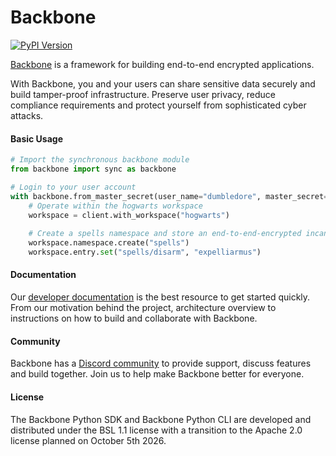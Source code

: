 # Backbone

[![PyPI Version](https://img.shields.io/pypi/v/backbone.svg)](https://pypi.python.org/pypi/backbone/)

[Backbone](https://backbone.dev) is a framework for building end-to-end encrypted applications.

With Backbone, you and your users can share sensitive data securely and build tamper-proof infrastructure. Preserve user privacy, reduce compliance requirements and protect yourself from sophisticated cyber attacks. 

#### Basic Usage

```python
# Import the synchronous backbone module
from backbone import sync as backbone

# Login to your user account
with backbone.from_master_secret(user_name="dumbledore", master_secret="the-deathly-hallows") as client:
    # Operate within the hogwarts workspace
    workspace = client.with_workspace("hogwarts")
    
    # Create a spells namespace and store an end-to-end-encrypted incantation
    workspace.namespace.create("spells")
    workspace.entry.set("spells/disarm", "expelliarmus")
```

#### Documentation
Our [developer documentation](https://backbone.dev/docs) is the best resource to get started quickly. From our motivation behind the project, architecture overview to instructions on how to build and collaborate with Backbone.

#### Community
Backbone has a [Discord community](https://discord.gg/36M4yb6XSG) to provide support, discuss features and build together. Join us to help make Backbone better for everyone.

#### License

The Backbone Python SDK and Backbone Python CLI are developed and distributed under the BSL 1.1 license with a transition to the Apache 2.0 license planned on October 5th 2026.
